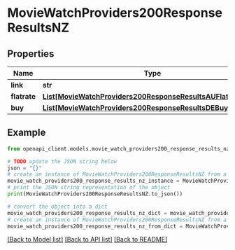 # MovieWatchProviders200ResponseResultsNZ


## Properties

Name | Type | Description | Notes
------------ | ------------- | ------------- | -------------
**link** | **str** |  | [optional] 
**flatrate** | [**List[MovieWatchProviders200ResponseResultsAUFlatrateInner]**](MovieWatchProviders200ResponseResultsAUFlatrateInner.md) |  | [optional] 
**buy** | [**List[MovieWatchProviders200ResponseResultsDEBuyInner]**](MovieWatchProviders200ResponseResultsDEBuyInner.md) |  | [optional] 

## Example

```python
from openapi_client.models.movie_watch_providers200_response_results_nz import MovieWatchProviders200ResponseResultsNZ

# TODO update the JSON string below
json = "{}"
# create an instance of MovieWatchProviders200ResponseResultsNZ from a JSON string
movie_watch_providers200_response_results_nz_instance = MovieWatchProviders200ResponseResultsNZ.from_json(json)
# print the JSON string representation of the object
print(MovieWatchProviders200ResponseResultsNZ.to_json())

# convert the object into a dict
movie_watch_providers200_response_results_nz_dict = movie_watch_providers200_response_results_nz_instance.to_dict()
# create an instance of MovieWatchProviders200ResponseResultsNZ from a dict
movie_watch_providers200_response_results_nz_from_dict = MovieWatchProviders200ResponseResultsNZ.from_dict(movie_watch_providers200_response_results_nz_dict)
```
[[Back to Model list]](../README.md#documentation-for-models) [[Back to API list]](../README.md#documentation-for-api-endpoints) [[Back to README]](../README.md)


